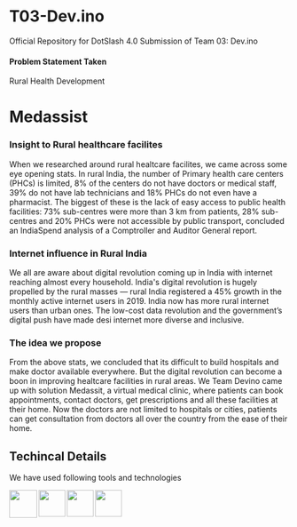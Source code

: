 # T03-Dev.ino
Official Repository for DotSlash 4.0 Submission of Team 03: Dev.ino

#### Problem Statement Taken
Rural Health Development

# Medassist

### Insight to Rural healthcare facilites 
When we researched around rural healtcare facilites, we came across some eye opening stats. 
In rural India, the number of Primary health care centers (PHCs) is limited, 8% of the centers do not have doctors or medical staff, 39% do not have lab technicians and 18% PHCs do not even have a pharmacist.
The biggest of these is the lack of easy access to public health facilities: 73% sub-centres were more than 3 km from patients, 28% sub-centres and 20% PHCs were not accessible by public transport, concluded an IndiaSpend analysis of a Comptroller and Auditor General report.

### Internet influence in Rural India
We all are aware about digital revolution coming up in India with internet reaching almost every household. 
India's digital revolution is hugely propelled by the rural masses — rural India registered a 45% growth in the monthly active internet users in 2019. India now has more rural internet users than urban ones. The low-cost data revolution and the government’s digital push have made desi internet more diverse and inclusive.

### The idea we propose
From the above stats, we concluded that its difficult to build hospitals and make doctor available everywhere. But the digital revolution can become a boon in improving healtcare facilities in rural areas. 
We Team Devino came up with solution Medassit, a virtual medical clinic, where patients can book appointments, contact doctors, get prescriptions and all these facilities at their home.
Now the doctors are not limited to hospitals or cities, patients can get consultation from doctors all over the country from the ease of their home. 

## Techincal Details 
We have used following tools and technologies 
<br/>
 
<img src="https://cdn4.iconfinder.com/data/icons/google-i-o-2016/512/google_firebase-2-512.png" align="left" height="50" width="50">
<img src="https://cdn4.iconfinder.com/data/icons/logos-3/600/React.js_logo-256.png" align="left" height="48" width="48">
<img src="https://avatars.githubusercontent.com/u/3671647?s=400&v=4" align="left" height="48" width="48">
<img src="https://pbs.twimg.com/profile_images/1273938647297994753/2mvrQgmu.jpg" align="left" height="48" width="48"> 

